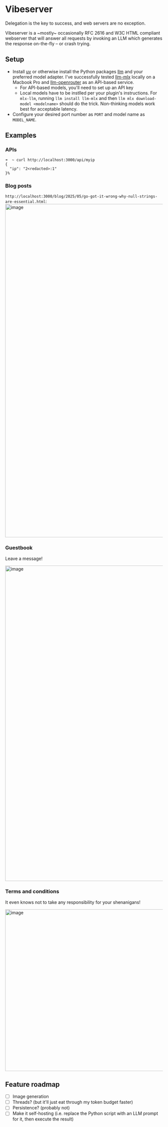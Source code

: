 # Vibeserver

Delegation is the key to success, and web servers are no exception.

Vibeserver is a ~mostly~ occasionally RFC 2616 and W3C HTML compliant webserver that will answer all requests by invoking an LLM which generates the response on-the-fly – or crash trying.

## Setup

- Install [uv](https://github.com/astral-sh/uv) or otherwise install the Python packages [llm](https://llm.datasette.io/en/stable/) and your preferred model adapter. I've successfully tested [llm-mlx](https://github.com/ml-explore/mlx-lm) locally on a Macbook Pro and [llm-openrouter](https://github.com/simonw/llm-openrouter) as an API-based service.
  - For API-based models, you'll need to set up an API key
  - Local models have to be instlled per your plugin's instructions. For `mlx-llm`, running `llm install llm-mlx` and then `llm mlx download-model <modelname>` should do the trick. Non-thinking models work best for acceptable latency.
- Configure your desired port number as `PORT` and model name as `MODEL_NAME`.

## Examples

### APIs
```
➜  ~ curl http://localhost:3000/api/myip
{
  "ip": "2<redacted>:1"
}%
```

### Blog posts

`http://localhost:3000/blog/2025/05/go-got-it-wrong-why-null-strings-are-essential.html`:
<img width="1061" alt="image" src="https://github.com/user-attachments/assets/55e01489-d1db-4bc4-8c68-a1778d81a22f" />

### Guestbook

Leave a message!

<img width="1004" alt="image" src="https://github.com/user-attachments/assets/17f4238e-f534-4c7f-92c6-bb491c72d23e" />


### Terms and conditions

It even knows not to take any responsibility for your shenanigans!

<img width="515" alt="image" src="https://github.com/user-attachments/assets/f88cfd15-c09d-49ad-9318-f41f9f536f3e" />

## Feature roadmap

- [ ] Image generation
- [ ] Threads? (but it'll just eat through my token budget faster)
- [ ] Persistence? (probably not)
- [ ] Make it self-hosting (i.e. replace the Python script with an LLM prompt for it, then execute the result)
